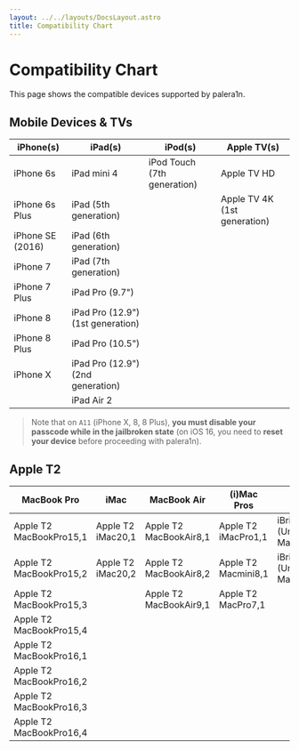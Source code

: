 ```yaml
---
layout: ../../layouts/DocsLayout.astro
title: Compatibility Chart
---
```


# Compatibility Chart

This page shows the compatible devices supported by palera1n.

## Mobile Devices & TVs

| iPhone(s)                 | iPad(s)                        		| iPod(s)   					| Apple TV(s) 					|
|-							|-										|-								|-								|
| iPhone 6s                 | iPad mini 4							| iPod Touch (7th generation)	| Apple TV HD                 	|
| iPhone 6s Plus            | iPad (5th generation)					|								| Apple TV 4K (1st generation)	|
| iPhone SE (2016)          | iPad (6th generation)					|								|								|
| iPhone 7                  | iPad (7th generation)					|								|								|
| iPhone 7 Plus             | iPad Pro (9.7")						|								|								|
| iPhone 8                  | iPad Pro (12.9") (1st generation)		|								|								|
| iPhone 8 Plus             | iPad Pro (10.5")						|								|								|
| iPhone X                  | iPad Pro (12.9") (2nd generation)		|								|								|
|                           | iPad Air 2		                    |								|								|


> Note that on `A11` (iPhone X, 8, 8 Plus), **you must disable your passcode while in the jailbroken state** (on iOS 16, you need to **reset your device** before proceeding with palera1n).

## Apple T2

| MacBook Pro               | iMac		             	| MacBook Air	          	| (i)Mac Pros             	| Other		              	|
|-							|-							|-							|-							|-							|
| Apple T2 MacBookPro15,1   | Apple T2 iMac20,1         | Apple T2 MacBookAir8,1    | Apple T2 iMacPro1,1       | iBridge2,11 (Unknown Mac) |
| Apple T2 MacBookPro15,2   | Apple T2 iMac20,2         | Apple T2 MacBookAir8,2    | Apple T2 Macmini8,1       | iBridge2,13 (Unknown Mac) |
| Apple T2 MacBookPro15,3   |                           | Apple T2 MacBookAir9,1    | Apple T2 MacPro7,1        |                           |
| Apple T2 MacBookPro15,4   |                           |                           |                           |                           |
| Apple T2 MacBookPro16,1   |                           |                           |                           |                           |
| Apple T2 MacBookPro16,2   |                           |                           |                           |                           |
| Apple T2 MacBookPro16,3   |                           |                           |                           |                           |
| Apple T2 MacBookPro16,4   |                           |                           |                           |                           |


